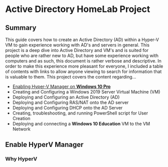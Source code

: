 # Active Directory HomeLab Project
## Summary
This guide covers how to create an Active Directory (AD) within a Hyper-V VM to gain experience working with AD's and servers in general. This project is a deep dive into Active Directory and VM's and is suited for people who are rather new to AD, but have some experience working with computers and as such, this document is rather verbose and descriptive. In order to make this experience more pleasant for everyone, I included a table of contents with links to allow anyone viewing to search for information that is valuable to them. This project covers the content regarding...
- [Enabling Hyper-V Manager on <b>Windows 10 Pro</b>](#Enable-HyperV-Manager)
- Creating and Configuring a Windows 2019 Server Virtual Machine (VM)
- Deploying and Configuring an Active Directory (AD)
- Deploying and Configuring RAS/NAT onto the AD server
- Deploying and Configuring DHCP onto the AD Server
- Creating, troubleshooting, and running PowerShell script for User Creation
- Deploying and connecting a <b>Windows 10 Education</b> VM to the VM Network
## Enable HyperV Manager
### Why HyperV
